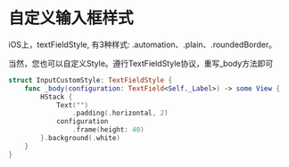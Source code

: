 # 自定义输入框样式

iOS上，textFieldStyle, 有3种样式: .automation、.plain、.roundedBorder。

当然，您也可以自定义Style。遵行TextFieldStyle协议，重写_body方法即可

```swift
struct InputCustomStyle: TextFieldStyle {
    func _body(configuration: TextField<Self._Label>) -> some View {
        HStack {
            Text("")
                .padding(.horizontal, 2)
            configuration
                .frame(height: 40)
        }.background(.white)
    }
}
```